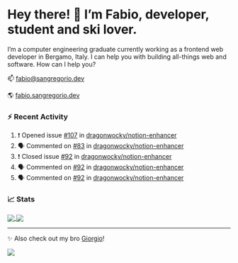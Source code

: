# Hey there! 👋 I’m Fabio, developer, student and ski lover.

I’m a computer engineering graduate currently working as a frontend web developer in Bergamo, Italy. I can help you with building all-things web and software.
How can I help you?

📫 [fabio@sangregorio.dev](mailto:fabio@sangregorio.dev)

🌎 [fabio.sangregorio.dev](https://fabio.sangregorio.dev)


### :zap: Recent Activity

<!--START_SECTION:activity-->
1. ❗️ Opened issue [#107](https://github.com//dragonwocky/notion-enhancer/issues/107) in [dragonwocky/notion-enhancer](https://github.com//dragonwocky/notion-enhancer)
2. 🗣 Commented on [#83](https://github.com//dragonwocky/notion-enhancer/issues/83) in [dragonwocky/notion-enhancer](https://github.com//dragonwocky/notion-enhancer)
3. ❗️ Closed issue [#92](https://github.com//dragonwocky/notion-enhancer/issues/92) in [dragonwocky/notion-enhancer](https://github.com//dragonwocky/notion-enhancer)
4. 🗣 Commented on [#92](https://github.com//dragonwocky/notion-enhancer/issues/92) in [dragonwocky/notion-enhancer](https://github.com//dragonwocky/notion-enhancer)
5. 🗣 Commented on [#92](https://github.com//dragonwocky/notion-enhancer/issues/92) in [dragonwocky/notion-enhancer](https://github.com//dragonwocky/notion-enhancer)
<!--END_SECTION:activity-->


### 📈 Stats


<a href="https://github.com/fabiosangregorio">
  <img align="center" src="https://github-readme-stats.vercel.app/api/top-langs/?username=fabiosangregorio&layout=compact&title_color=24292e&bg_color=ffffff" />
</a>
<a href="https://github.com/fabiosangregorio">
  <img align="center" src="https://github-readme-stats.vercel.app/api?username=fabiosangregorio&show_icons=true&theme=graywhite&count_private=true&hide_rank=true&include_all_commits=true&bg_color=ffffff&hide=stars" />
</a>

<!--
**jamesgeorge007/jamesgeorge007** is a ✨ _special_ ✨ repository because its `README.md` (this file) appears on your GitHub profile.

Here are some ideas to get you started:

- 🌱 I’m currently learning ...
- 👯 I’m looking to collaborate on ...
- 🤔 I’m looking for help with ...
- 💬 Ask me about ...
- 😄 Pronouns: ...
- ⚡ Fun fact: ...
-->

---
✨ Also check out my bro [Giorgio](https://github.com/GiorgioBertolotti)!

![](https://komarev.com/ghpvc/?username=fabiosangregorio)

